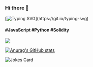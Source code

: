 ### Hi there 👋
[![Typing SVG](https://readme-typing-svg.herokuapp.com/?lines=My+name+is+Leigh+Ola;I+create+amazing+software.)](https://git.io/typing-svg)
#### \#JavaScript \#Python \#Solidity

![](https://gitwar.herokuapp.com/badge?username=Leigh-Ola)

[![Anurag's GitHub stats](https://github-readme-stats.vercel.app/api?username=Leigh-Ola&count_private=true&show_icons=true&theme=radical&hide=prs,contribs)](https://github.com/anuraghazra/github-readme-stats)


<!-- Markdown -->

![Jokes Card](https://readme-jokes.vercel.app/api?hideBorder&theme=cobalt&qColor=%23999999&aColor=%23bbdb51)

<!--
**Leigh-Ola/Leigh-Ola** is a ✨ _special_ ✨ repository because its `README.md` (this file) appears on your GitHub profile.

Here are some ideas to get you started:

- 🔭 I’m currently working on ...
- 🌱 I’m currently learning ...
- 👯 I’m looking to collaborate on ...
- 🤔 I’m looking for help with ...
- 💬 Ask me about ...
- 📫 How to reach me: ...
- 😄 Pronouns: ...
- ⚡ Fun fact: ...


-->
